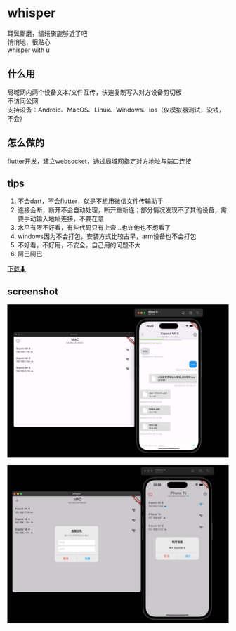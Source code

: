 # whisper

耳鬓厮磨，缱绻旖旎够近了吧  
悄悄地，很贴心  
whisper with u  

## 什么用
局域网内两个设备文本/文件互传，快速复制写入对方设备剪切板  
不访问公网  
支持设备：Android、MacOS、Linux、Windows、ios（仅模拟器测试，没钱，不会） 

## 怎么做的
flutter开发，建立websocket，通过局域网指定对方地址与端口连接

## tips
1. 不会dart，不会flutter，就是不想用微信文件传输助手  
2. 连接会断，断开不会自动处理，断开重新连；部分情况发现不了其他设备，需要手动输入地址连接，不要在意  
3. 水平有限不好看，有些代码只有上帝...也许他也不想看了  
4. windows因为不会打包，安装方式比较古早，arm设备也不会打包
5. 不好看，不好用，不安全，自己用的问题不大    
6. 阿巴阿巴

[下载⬇](https://github.com/lawnvi/whisper/releases)


## screenshot
![](https://github.com/lawnvi/whisper/blob/dev/.github/image/img_1.png)  
  
![](https://github.com/lawnvi/whisper/blob/dev/.github/image/img.png)